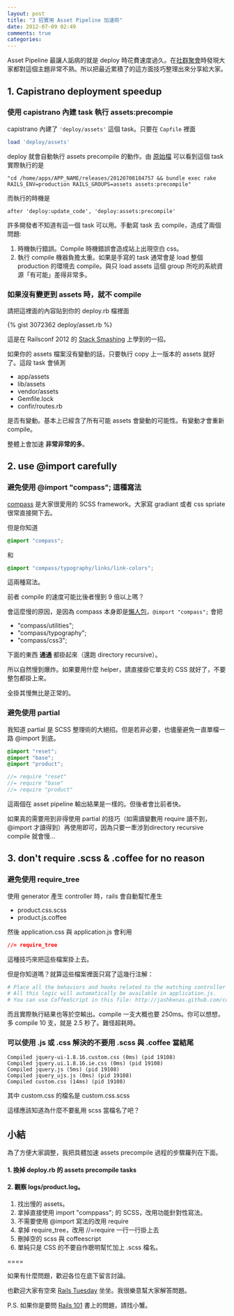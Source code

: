 ```yaml
---
layout: post
title: "3 招實用 Asset Pipeline 加速術"
date: 2012-07-09 02:49
comments: true
categories: 
---
```


Asset Pipeline 最讓人詬病的就是 deploy 時花費速度過久。在[社群聚會](http://www.meetup.com/Ruby-Taiwan-Group/)時發現大家都對這個主題非常不熟。所以把最近累積了的這方面技巧整理出來分享給大家。

## 1. Capistrano deployment speedup

### 使用 capistrano 內建 task 執行 assets:precompie

capistrano 內建了 `'deploy/assets'` 這個 task。只要在 `Capfile` 裡面

``` ruby Capfile
load 'deploy/assets'
```

deploy 就會自動執行 assets precompile 的動作。由 [原始檔](https://github.com/capistrano/capistrano/blob/master/lib/capistrano/recipes/deploy/assets.rb) 可以看到這個 task 實際執行的是

`"cd /home/apps/APP_NAME/releases/20120708184757 && bundle exec rake RAILS_ENV=production RAILS_GROUPS=assets assets:precompile"`

而執行的時機是

`after 'deploy:update_code', 'deploy:assets:precompile'`

許多開發者不知道有這一個 task 可以用。手動寫 task 去 compile，造成了兩個問題:

1. 時機執行錯誤。Compile 時機錯誤會造成站上出現空白 css。
2. 執行 compile 機器負擔太重。如果是手寫的 task 通常會是 load 整個 production 的環境去 compile。與只 load assets 這個 group 所吃的系統資源「有可能」差得非常多。


### 如果沒有變更到 assets 時，就不 compile

請把這裡面的內容貼到你的 deploy.rb 檔裡面

{% gist 3072362 deploy/asset.rb %}

這是在 Railsconf 2012 的 [Stack Smashing](https://speakerdeck.com/u/czarneckid/p/railsconf-2012-stack-smashing-cornflower-blue) 上學到的一招。

如果你的 assets 檔案沒有變動的話，只要執行 copy 上一版本的 assets 就好了。這段 task 會偵測

* app/assets
* lib/assets
* vendor/assets
* Gemfile.lock
* confir/routes.rb

是否有變動。基本上已經含了所有可能 assets 會變動的可能性。有變動才會重新 compile。

整體上會加速 **非常非常的多**。

## 2. use @import carefully

### 避免使用 @import "compass"; 這種寫法

[compass](http://compass-style.org/) 是大家很愛用的 SCSS framework。大家寫 gradiant 或者 css spriate 很常直接開下去。

但是你知道

``` scss
@import "compass";
```

和 

``` scss
@import "compass/typography/links/link-colors";
```

這兩種寫法。

前者 compile 的速度可能比後者慢到 9 倍以上嗎？

會這麼慢的原因，是因為 compass 本身即是[懶人包](https://github.com/chriseppstein/compass/blob/stable/frameworks/compass/stylesheets/_compass.scss)，`@import "compass";` 會把

* "compass/utilities";
* "compass/typography";
* "compass/css3";

下面的東西 **通通** 都掛起來（還跑 directory recursive）。

所以自然慢到爆炸。如果要用什麼 helper，請直接掛它單支的 CSS 就好了，不要整包都掛上來。

全掛其慢無比是正常的。


### 避免使用 partial 

我知道 partial 是 SCSS 整理術的大絕招。但是若非必要，也儘量避免一直單檔一路 @import 到底。

``` scss common.css.scss
@import "reset";
@import "base";
@import "product";
```

``` scss common.css.scss
//= require "reset"
//= require "base"
//= require "product"
```

這兩個在 asset pipeline 輸出結果是一樣的。但後者會比前者快。

如果真的需要用到非得使用 partial 的技巧（如需讀變數用 require 讀不到，@import 才讀得到）再使用即可，因為只要一牽涉到directory recursive compile 就會慢…

## 3. don't require .scss & .coffee for no reason

### 避免使用 require_tree

使用 generator 產生 controller 時，rails 會自動幫忙產生

* product.css.scss
* product.js.coffee

然後 application.css 與 application.js 會利用

``` css application.css
//= require_tree
```

這種技巧來把這些檔案掛上去。

但是你知道嗎？就算這些檔案裡面只寫了這幾行注解：

``` coffeescript
# Place all the behaviors and hooks related to the matching controller here.
# All this logic will automatically be available in application.js.
# You can use CoffeeScript in this file: http://jashkenas.github.com/coffee-script/

```

而且實際執行結果也等於空輸出。compile 一支大概也要 250ms。你可以想想，多 compile 10 支，就是 2.5 秒了。難怪超耗時。

### 可以使用 .js 或 .css 解決的不要用 .scss 與 .coffee 當結尾

``` plain
Compiled jquery-ui-1.8.16.custom.css (0ms) (pid 19108)
Compiled jquery.ui.1.8.16.ie.css (0ms) (pid 19108)
Compiled jquery.js (5ms) (pid 19108)
Compiled jquery_ujs.js (0ms) (pid 19108)
Compiled custom.css (14ms) (pid 19108)
```
其中 custom.css 的檔名是 custom.css.scss

這樣應該知道為什麼不要亂用 scss 當檔名了吧？

## 小結

為了方便大家調整，我把具體加速 assets precompile 過程的步驟羅列在下面。

#### 1. 換掉 deploy.rb 的 assets precompile tasks
#### 2. 觀察 logs/product.log。

1. 找出慢的 assets。
2. 拿掉直接使用 import "comppass"; 的 SCSS，改用功能針對性寫法。
3. 不需要使用 @import 寫法的改用 require
4. 拿掉 require_tree，改用 //=require 一行一行掛上去
5. 刪掉空的 scss 與 coffeescript
6. 單純只是 CSS 的不要自作聰明幫忙加上 .scss 檔名。

====

如果有什麼問題，歡迎各位在底下留言討論。

也歡迎大家有空來 [Rails Tuesday](http://www.meetup.com/Ruby-Taiwan-Group/) 坐坐。我很樂意幫大家解答問題。

P.S. 如果你是要問 [Rails 101](http://rails-101.logdown.com) 書上的問題，請找小蟹。

